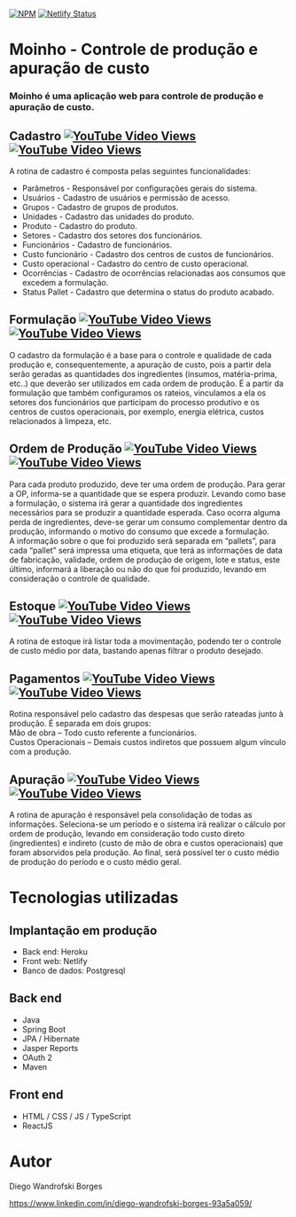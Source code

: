 [![NPM](https://img.shields.io/npm/l/react)](https://github.com/DiegoWanBorges/moinho/blob/main/LICENSE) [![Netlify Status](https://api.netlify.com/api/v1/badges/f0905887-1259-4cec-8d65-01a0fa121428/deploy-status)](https://app.netlify.com/sites/moinho/deploys)

# Moinho - Controle de produção e apuração de custo
### Moinho é uma aplicação web para controle de produção e apuração de custo.

## Cadastro [![YouTube Video Views](https://img.shields.io/youtube/views/GY9IN5eLZmA?label=Cadastro%20Web&style=social)](https://www.youtube.com/watch?v=GY9IN5eLZmA) [![YouTube Video Views](https://img.shields.io/youtube/views/zDfWIWJTCrM?label=Cadastro%20Mobile&style=social)](https://www.youtube.com/watch?v=zDfWIWJTCrM)

A rotina de cadastro é composta pelas seguintes funcionalidades:
- Parâmetros - Responsável por configurações  gerais do sistema.
- Usuários - Cadastro de usuários e permissão de acesso.
- Grupos - Cadastro de grupos de produtos.
- Unidades - Cadastro das unidades do produto.
- Produto - Cadastro do produto.
- Setores - Cadastro dos setores dos funcionários.
- Funcionários - Cadastro de funcionários.
- Custo funcionário - Cadastro dos centros de custos de funcionários.
- Custo operacional - Cadastro do centro de custo operacional.
- Ocorrências - Cadastro de ocorrências relacionadas aos consumos que excedem a formulação.
- Status Pallet - Cadastro que determina o status do produto acabado.

## Formulação [![YouTube Video Views](https://img.shields.io/youtube/views/5g2lOgRidjM?label=Formulação%20Web&style=social)](https://www.youtube.com/watch?v=5g2lOgRidjM) [![YouTube Video Views](https://img.shields.io/youtube/views/gkfm7Wzv3dg?label=Formulação%20Mobile&style=social)](https://www.youtube.com/watch?v=gkfm7Wzv3dg)
  O cadastro da formulação é a base para o controle e qualidade de cada produção e, consequentemente, a apuração de custo, pois a partir dela serão geradas as quantidades dos ingredientes (insumos, matéria-prima, etc..) que deverão ser utilizados em cada ordem de produção. É a partir da formulação que também configuramos os rateios, vinculamos a ela os setores dos funcionários que participam do processo produtivo e os centros de custos operacionais, por exemplo, energia elétrica, custos relacionados à limpeza, etc.

## Ordem de Produção [![YouTube Video Views](https://img.shields.io/youtube/views/YHMtW24M-rE?label=O.P%20Web&style=social)](https://www.youtube.com/watch?v=YHMtW24M-rE) [![YouTube Video Views](https://img.shields.io/youtube/views/Z00XlzhXMu0?label=O.P%20Mobile&style=social)](https://www.youtube.com/watch?v=Z00XlzhXMu0)
Para cada produto produzido, deve ter uma ordem de produção. Para gerar a OP, informa-se a quantidade que se espera produzir. Levando como base a formulação, o sistema irá gerar a quantidade dos ingredientes necessários para se produzir a quantidade esperada. Caso ocorra alguma perda de ingredientes, deve-se gerar um consumo complementar dentro da produção, informando o motivo do consumo que excede a formulação.  
A informação sobre o que foi produzido será separada em “pallets”,  para cada “pallet” será impressa uma etiqueta, que terá as informações de data de fabricação, validade, ordem de produção de origem, lote e status, este último, informará a liberação ou não do que foi produzido, levando em consideração o controle de qualidade.

## Estoque [![YouTube Video Views](https://img.shields.io/youtube/views/sz3MOZjUyW0?label=Estoque%20Web&style=social)](https://www.youtube.com/watch?v=sz3MOZjUyW0) [![YouTube Video Views](https://img.shields.io/youtube/views/uDIC1kJJ-gM?label=Estoque%20Mobile&style=social)](https://www.youtube.com/watch?v=uDIC1kJJ-gM)
A rotina de estoque irá listar toda a movimentação, podendo ter o controle de custo médio por data, bastando apenas filtrar o produto desejado.

## Pagamentos [![YouTube Video Views](https://img.shields.io/youtube/views/8BTScSh1Kxg?label=Pagamento%20Web&style=social)](https://www.youtube.com/watch?v=8BTScSh1Kxg) [![YouTube Video Views](https://img.shields.io/youtube/views/5uzq5yeBMvo?label=Pagamento%20Mobile&style=social)](https://www.youtube.com/watch?v=5uzq5yeBMvo)
Rotina responsável pelo cadastro das despesas que serão rateadas junto à produção. É separada em dois grupos:  
Mão de obra – Todo custo referente a funcionários.  
Custos Operacionais – Demais custos indiretos que possuem algum vínculo com a produção.

## Apuração [![YouTube Video Views](https://img.shields.io/youtube/views/_KmpXqdByIQ?label=Apuração%20Web&style=social)](https://www.youtube.com/watch?v=_KmpXqdByIQ) [![YouTube Video Views](https://img.shields.io/youtube/views/zDd2qCZBUNk?label=Apuração%20Mobile&style=social)](https://www.youtube.com/watch?v=zDd2qCZBUNk)
A rotina de apuração é responsável pela consolidação de todas as informações. Seleciona-se um período e o sistema irá realizar o cálculo por ordem de produção, levando em consideração todo custo direto (ingredientes) e indireto (custo de mão de obra e custos operacionais) que foram absorvidos pela produção. Ao final, será possível ter o custo médio de produção do período e o custo médio geral.

# Tecnologias utilizadas
## Implantação em produção
- Back end: Heroku
- Front web: Netlify
- Banco de dados: Postgresql
## Back end
- Java
- Spring Boot
- JPA / Hibernate
- Jasper Reports
- OAuth 2
- Maven
## Front end
- HTML / CSS / JS / TypeScript
- ReactJS



# Autor

Diego Wandrofski Borges

https://www.linkedin.com/in/diego-wandrofski-borges-93a5a059/
